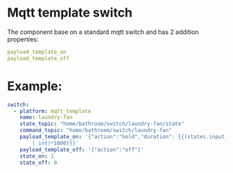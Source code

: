 # Mqtt template switch

The component base on a standard mqtt switch and has 2 addition properties:

```yaml
payload_template_on
payload_template_off
```

# Example:

```yaml
switch:
  - platform: mqtt_template
    name: laundry-fan
    state_topic: "home/bathroom/switch/laundry-fan/state"
    command_topic: "home/bathroom/switch/laundry-fan"
    payload_template_on: '{"action":"hold","duration": {{(states.input_number.fan_duration.state
        | int)*1000}}}'
    payload_template_off: '{"action":"off"}'
    state_on: 1
    state_off: 0
```